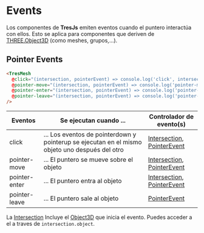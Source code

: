 # Events

Los componentes de **TresJs** emiten eventos cuando el puntero interactúa con ellos. Esto se aplica para componentes que deriven de [THREE.Object3D](https://threejs.org/docs/index.html?q=object#api/en/core/Object3D) (como meshes, grupos,...).

<StackBlitzEmbed project-id="tresjs-events" />

## Pointer Events

```html
<TresMesh
  @click="(intersection, pointerEvent) => console.log('click', intersection, pointerEvent)"
  @pointer-move="(intersection, pointerEvent) => console.log('pointer-move', intersection, pointerEvent)"
  @pointer-enter="(intersection, pointerEvent) => console.log('pointer-enter', intersection, pointerEvent)"
  @pointer-leave="(intersection, pointerEvent) => console.log('pointer-leave', pointerEvent)"
/>
```

| Eventos       | Se ejecutan cuando ...                                                                         | Controlador de evento(s)                                                                                                                                                                              |
| ------------- | ---------------------------------------------------------------------------------------------- | ----------------------------------------------------------------------------------------------------------------------------------------------------------------------------------------------------- |
| click         | ... Los eventos de pointerdown y pointerup se ejecutan en el mismo objeto uno después del otro | [Intersection](https://github.com/DefinitelyTyped/DefinitelyTyped/blob/master/types/three/src/core/Raycaster.d.ts#L16), [PointerEvent](https://developer.mozilla.org/en-US/docs/Web/API/PointerEvent) |
| pointer-move  | ... El puntero se mueve sobre el objeto                                                        | [Intersection](https://github.com/DefinitelyTyped/DefinitelyTyped/blob/master/types/three/src/core/Raycaster.d.ts#L16), [PointerEvent](https://developer.mozilla.org/en-US/docs/Web/API/PointerEvent) |
| pointer-enter | ... El puntero entra al objeto                                                                 | [Intersection](https://github.com/DefinitelyTyped/DefinitelyTyped/blob/master/types/three/src/core/Raycaster.d.ts#L16), [PointerEvent](https://developer.mozilla.org/en-US/docs/Web/API/PointerEvent) |
| pointer-leave | ... El puntero sale al objeto                                                                  | [PointerEvent](https://developer.mozilla.org/en-US/docs/Web/API/PointerEvent)                                                                                                                         |

La [Intersection](https://github.com/DefinitelyTyped/DefinitelyTyped/blob/master/types/three/src/core/Raycaster.d.ts#L16) Incluye el [Object3D](https://threejs.org/docs/index.html?q=object#api/en/core/Object3D) que inicia el evento. Puedes acceder a el a traves de `intersection.object`.
